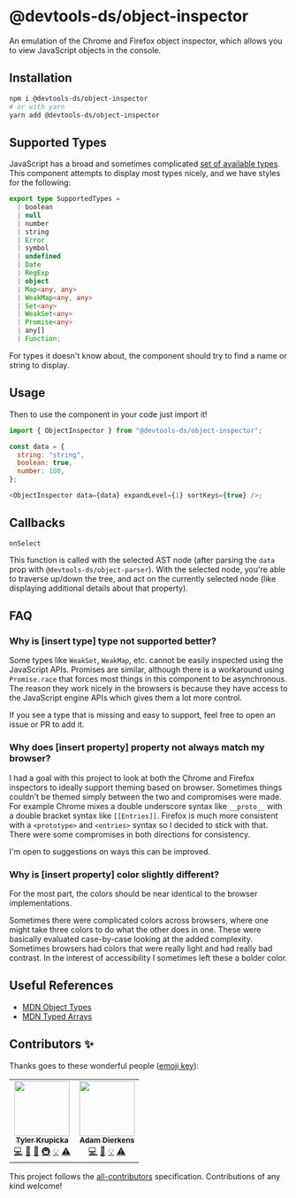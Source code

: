 # @devtools-ds/object-inspector

An emulation of the Chrome and Firefox object inspector, which allows you to view JavaScript objects in the console.

## Installation

```sh
npm i @devtools-ds/object-inspector
# or with yarn
yarn add @devtools-ds/object-inspector
```

## Supported Types

JavaScript has a broad and sometimes complicated [set of available types](https://developer.mozilla.org/en-US/docs/Web/JavaScript/Reference/Global_Objects). This component attempts to display most types nicely, and we have styles for the following:

```ts
export type SupportedTypes =
  | boolean
  | null
  | number
  | string
  | Error
  | symbol
  | undefined
  | Date
  | RegExp
  | object
  | Map<any, any>
  | WeakMap<any, any>
  | Set<any>
  | WeakSet<any>
  | Promise<any>
  | any[]
  | Function;
```

For types it doesn't know about, the component should try to find a name or string to display.

## Usage

Then to use the component in your code just import it!

```js
import { ObjectInspector } from "@devtools-ds/object-inspector";

const data = {
  string: "string",
  boolean: true,
  number: 100,
};

<ObjectInspector data={data} expandLevel={1} sortKeys={true} />;
```

## Callbacks

`onSelect`

This function is called with the selected AST node (after parsing the `data` prop with `@devtools-ds/object-parser`). With the selected node, you're able to traverse up/down the tree, and act on the currently selected node (like displaying additional details about that property).

## FAQ

### Why is [insert type] type not supported better?

Some types like `WeakSet`, `WeakMap`, etc. cannot be easily inspected using the JavaScript APIs. Promises are similar, although there is a workaround using `Promise.race` that forces most things in this component to be asynchronous. The reason they work nicely in the browsers is because they have access to the JavaScript engine APIs which gives them a lot more control.

If you see a type that is missing and easy to support, feel free to open an issue or PR to add it.

### Why does [insert property] property not always match my browser?

I had a goal with this project to look at both the Chrome and Firefox inspectors to ideally support theming based on browser. Sometimes things couldn't be themed simply between the two and compromises were made. For example Chrome mixes a double underscore syntax like `__proto__` with a double bracket syntax like `[[Entries]]`. Firefox is much more consistent with a `<prototype>` and `<entries>` syntax so I decided to stick with that. There were some compromises in both directions for consistency.

I'm open to suggestions on ways this can be improved.

### Why is [insert property] color slightly different?

For the most part, the colors should be near identical to the browser implementations.

Sometimes there were complicated colors across browsers, where one might take three colors to do what the other does in one. These were basically evaluated case-by-case looking at the added complexity. Sometimes browsers had colors that were really light and had really bad contrast. In the interest of accessibility I sometimes left these a bolder color.

## Useful References

- [MDN Object Types](https://developer.mozilla.org/en-US/docs/Web/JavaScript/Reference/Global_Objects)
- [MDN Typed Arrays](https://developer.mozilla.org/en-US/docs/Web/JavaScript/Typed_arrays)

## Contributors ✨

Thanks goes to these wonderful people ([emoji key](https://allcontributors.org/docs/en/emoji-key)):

<!-- ALL-CONTRIBUTORS-LIST:START - Do not remove or modify this section -->
<!-- prettier-ignore-start -->
<!-- markdownlint-disable -->
<table>
  <tr>
    <td align="center"><a href="https://github.com/tkrupicka"><img src="https://github.com/avatars/u/3976??s=100" width="100px;" alt=""/><br /><sub><b>Tyler Krupicka</b></sub></a><br /><a href="https://github.com/intuit/devtools-ds/commits?author=tkrupicka" title="Code">💻</a> <a href="https://github.com/intuit/devtools-ds/commits?author=tkrupicka" title="Documentation">📖</a> <a href="#design-tkrupicka" title="Design">🎨</a> <a href="#infra-tkrupicka" title="Infrastructure (Hosting, Build-Tools, etc)">🚇</a> <a href="#example-tkrupicka" title="Examples">💡</a> <a href="https://github.com/intuit/devtools-ds/commits?author=tkrupicka" title="Tests">⚠️</a></td>
    <td align="center"><a href="https://github.com/adierkens"><img src="https://github.com/avatars/u/3981??s=100" width="100px;" alt=""/><br /><sub><b>Adam Dierkens</b></sub></a><br /><a href="https://github.com/intuit/devtools-ds/commits?author=adierkens" title="Code">💻</a> <a href="https://github.com/intuit/devtools-ds/commits?author=adierkens" title="Documentation">📖</a> <a href="#example-adierkens" title="Examples">💡</a> <a href="https://github.com/intuit/devtools-ds/commits?author=adierkens" title="Tests">⚠️</a></td>
  </tr>
</table>

<!-- markdownlint-restore -->
<!-- prettier-ignore-end -->

<!-- ALL-CONTRIBUTORS-LIST:END -->

This project follows the [all-contributors](https://github.com/all-contributors/all-contributors) specification. Contributions of any kind welcome!
